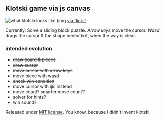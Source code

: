 ## Klotski game via js canvas

![what klotski looks like](https://farm6.staticflickr.com/5491/13933588087_01571368ea_m_d.jpg)
(img [via flickr](https://www.flickr.com/photos/18099895@N06/13933588087))

Currently: Solve a sliding block puzzle. _Arrow keys_ move the cursor. _Wasd_ drags the cursor & the shape beneath it, when the way is clear.

### intended evolution

* ~~draw board & pieces~~
* ~~draw cursor~~
* ~~move cursor with arrow keys~~
* ~~move piece with wasd~~
* ~~check win condition~~
* move cursor with ijkl instead
* move count? smarter move count?
* solver for hints?
* win sound?

Released under [MIT license](http://choosealicense.com/licenses/mit/). You know, because I didn't invent klotski.